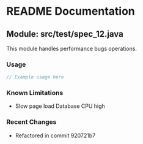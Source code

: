 # README Documentation

## Module: src/test/spec_12.java

This module handles performance bugs operations.

### Usage

```java
// Example usage here
```

### Known Limitations

- Slow page load Database CPU high

### Recent Changes

- Refactored in commit 920721b7
